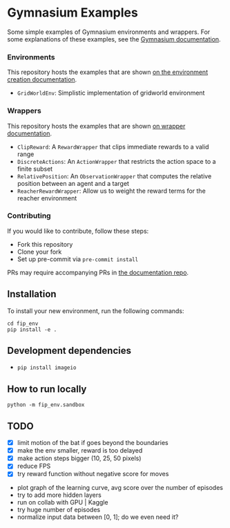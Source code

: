 # Gymnasium Examples
Some simple examples of Gymnasium environments and wrappers.
For some explanations of these examples, see the [Gymnasium documentation](https://gymnasium.farama.org).

### Environments
This repository hosts the examples that are shown [on the environment creation documentation](https://gymnasium.farama.org/tutorials/gymnasium_basics/environment_creation/).
- `GridWorldEnv`: Simplistic implementation of gridworld environment

### Wrappers
This repository hosts the examples that are shown [on wrapper documentation](https://gymnasium.farama.org/api/wrappers/).
- `ClipReward`: A `RewardWrapper` that clips immediate rewards to a valid range
- `DiscreteActions`: An `ActionWrapper` that restricts the action space to a finite subset
- `RelativePosition`: An `ObservationWrapper` that computes the relative position between an agent and a target
- `ReacherRewardWrapper`: Allow us to weight the reward terms for the reacher environment

### Contributing
If you would like to contribute, follow these steps:
- Fork this repository
- Clone your fork
- Set up pre-commit via `pre-commit install`

PRs may require accompanying PRs in [the documentation repo](https://github.com/Farama-Foundation/Gymnasium/tree/main/docs).


## Installation

To install your new environment, run the following commands:

```{shell}
cd fip_env
pip install -e .
```

## Development dependencies

- `pip install imageio`

## How to run locally

```{shell}
python -m fip_env.sandbox
```

## TODO
- [x] limit motion of the bat if goes beyond the boundaries
- [x] make the env smaller, reward is too delayed
- [x] make action steps bigger (10, 25, 50 pixels)
- [x] reduce FPS
- [x] try reward function without negative score for moves
- plot graph of the learning curve, avg score over the number of episodes
- try to add more hidden layers
- run on collab with GPU | Kaggle
- try huge number of episodes
- normalize input data between [0, 1]; do we even need it?
